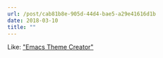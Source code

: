 ```yaml
---
url: /post/cab81b8e-905d-44d4-bae5-a29e41616d1b
date: 2018-03-10
title: ""
---
```





Like: ["Emacs Theme Creator"
](http://emacs-theme-creator.appspot.com/
)

